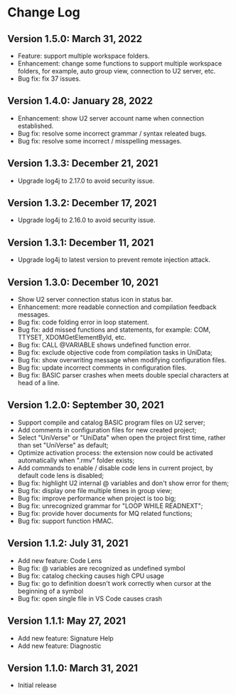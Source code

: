 # Change Log

## Version 1.5.0: March 31, 2022

- Feature: support multiple workspace folders.
- Enhancement: change some functions to support multiple workspace folders, for example, auto group view, connection to U2 server, etc.
- Bug fix: fix 37 issues.

## Version 1.4.0: January 28, 2022

- Enhancement: show U2 server account name when connection established.
- Bug fix: resolve some incorrect grammar / syntax releated bugs.
- Bug fix: resolve some incorrect / misspelling messages.

## Version 1.3.3: December 21, 2021

- Upgrade log4j to 2.17.0 to avoid security issue.

## Version 1.3.2: December 17, 2021

- Upgrade log4j to 2.16.0 to avoid security issue.

## Version 1.3.1: December 11, 2021

- Upgrade log4j to latest version to prevent remote injection attack.

## Version 1.3.0: December 10, 2021

- Show U2 server connection status icon in status bar.
- Enhancement: more readable connection and compilation feedback messages.
- Bug fix: code folding error in loop statement.
- Bug fix: add missed functions and statements, for example: COM, TTYSET, XDOMGetElementById, etc.
- Bug fix: CALL @VARIABLE shows undefined function error.
- Bug fix: exclude objective code from compilation tasks in UniData;
- Bug fix: show overwriting message when modifying configuration files.
- Bug fix: update incorrect comments in configuration files.
- Bug fix: BASIC parser crashes when meets double special characters at head of a line.

## Version 1.2.0: September 30, 2021

- Support compile and catalog BASIC program files on U2 server;
- Add comments in configuration files for new created project;
- Select "UniVerse" or "UniData" when open the project first time, rather than set "UniVerse" as default;
- Optimize activation process: the extension now could be activated automatically when ".rmv" folder exists;
- Add commands to enable / disable code lens in current project, by default code lens is disabled;
- Bug fix: highlight U2 internal @ variables and don't show error for them;
- Bug fix: display one file multiple times in group view;
- Bug fix: improve performance when project is too big;
- Bug fix: unrecognized grammar for "LOOP WHILE READNEXT";
- Bug fix: provide hover documents for MQ related functions;
- Bug fix: support function HMAC.

## Version 1.1.2: July 31, 2021

- Add new feature: Code Lens
- Bug fix: @ variables are recognized as undefined symbol
- Bug fix: catalog checking causes high CPU usage
- Bug fix: go to definition doesn't work correctly when cursor at the beginning of a symbol
- Bug fix: open single file in VS Code causes crash

## Version 1.1.1: May 27, 2021

- Add new feature: Signature Help
- Add new feature: Diagnostic

## Version 1.1.0: March 31, 2021

- Initial release

